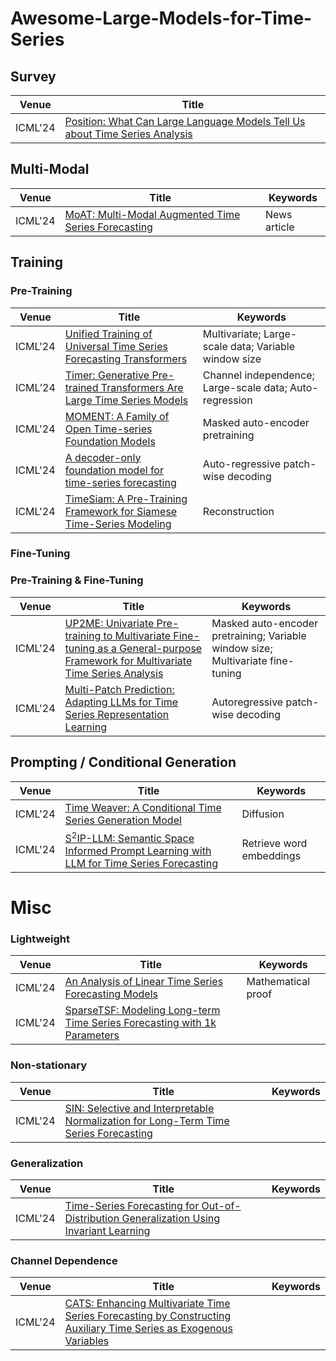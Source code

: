 # Awesome-Large-Models-for-Time-Series

## Survey

| Venue   | Title                                                        |
| ------- | ------------------------------------------------------------ |
| ICML'24 | [Position: What Can Large Language Models Tell Us about Time Series Analysis](https://openreview.net/pdf?id=iroZNDxFJZ) |

## Multi-Modal

| Venue   | Title                                                        | Keywords     |
| ------- | ------------------------------------------------------------ | ------------ |
| ICML'24 | [MoAT: Multi-Modal Augmented Time Series Forecasting](https://openreview.net/forum?id=uRXxnoqDHH) | News article |

## Training

### Pre-Training

| Venue   | Title                                                        | Keywords                                                |
| ------- | ------------------------------------------------------------ | ------------------------------------------------------- |
| ICML'24 | [Unified Training of Universal Time Series Forecasting Transformers](https://arxiv.org/pdf/2402.02592) | Multivariate; Large-scale data; Variable window size    |
| ICML’24 | [Timer: Generative Pre-trained Transformers Are Large Time Series Models](https://openreview.net/pdf?id=bYRYb7DMNo) | Channel independence; Large-scale data; Auto-regression |
| ICML'24 | [MOMENT: A Family of Open Time-series Foundation Models](https://openreview.net/pdf?id=FVvf69a5rx) | Masked auto-encoder pretraining                         |
| ICML'24 | [A decoder-only foundation model for time-series forecasting](https://openreview.net/pdf?id=jn2iTJas6h) | Auto-regressive patch-wise decoding                     |
| ICML'24 | [TimeSiam: A Pre-Training Framework for Siamese Time-Series Modeling](https://openreview.net/pdf?id=wrTzLoqbCg) | Reconstruction                                          |

### Fine-Tuning

### Pre-Training & Fine-Tuning

| Venue   | Title                                                        | Keywords                                                     |
| ------- | ------------------------------------------------------------ | ------------------------------------------------------------ |
| ICML'24 | [UP2ME: Univariate Pre-training to Multivariate Fine-tuning as a General-purpose Framework for Multivariate Time Series Analysis](https://openreview.net/pdf?id=aR3uxWlZhX) | Masked auto-encoder pretraining; Variable window size; Multivariate fine-tuning |
| ICML'24 | [Multi-Patch Prediction: Adapting LLMs for Time Series Representation Learning](https://arxiv.org/pdf/2402.04852v2) | Autoregressive patch-wise decoding                           |

## Prompting / Conditional Generation

| Venue   | Title                                                        | Keywords                 |
| ------- | ------------------------------------------------------------ | ------------------------ |
| ICML'24 | [Time Weaver: A Conditional Time Series Generation Model](https://openreview.net/pdf?id=WpKDeixmFr) | Diffusion                |
| ICML'24 | [S$^2$IP-LLM: Semantic Space Informed Prompt Learning with LLM for Time Series Forecasting](https://arxiv.org/pdf/2403.05798) | Retrieve word embeddings |

# Misc

### Lightweight

| Venue   | Title                                                        | Keywords           |
| ------- | ------------------------------------------------------------ | ------------------ |
| ICML'24 | [An Analysis of Linear Time Series Forecasting Models](https://openreview.net/pdf?id=xl82CcbYaT) | Mathematical proof |
| ICML'24 | [SparseTSF: Modeling Long-term Time Series Forecasting with 1k Parameters](https://openreview.net/pdf?id=54NSHO0lFe) |                    |

### Non-stationary

| Venue   | Title                                                        | Keywords |
| ------- | ------------------------------------------------------------ | -------- |
| ICML'24 | [SIN: Selective and Interpretable Normalization for Long-Term Time Series Forecasting](https://openreview.net/pdf?id=cUMOVfOIve) |          |

### Generalization

| Venue   | Title                                                        | Keywords |
| ------- | ------------------------------------------------------------ | -------- |
| ICML'24 | [Time-Series Forecasting for Out-of-Distribution Generalization Using Invariant Learning](https://openreview.net/pdf?id=SMUXPVKUBg) |          |

### Channel Dependence

| Venue   | Title                                                        | Keywords |
| ------- | ------------------------------------------------------------ | -------- |
| ICML'24 | [CATS: Enhancing Multivariate Time Series Forecasting by Constructing Auxiliary Time Series as Exogenous Variables](https://openreview.net/pdf?id=1lDAGDe0UR) |          |
